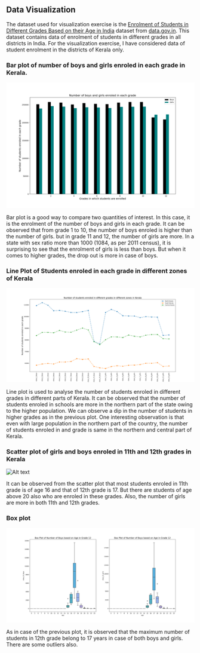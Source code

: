 ## Data Visualization

The dataset used for visualization exercise is the [Enrolment of Students in Different Grades Based on their Age in India](https://data.gov.in/resource/enrolment-age-and-class-udise-plus-during-2019-20) dataset from [data.gov.in](https://data.gov.in/). This dataset contains data of enrolment of students in different grades in all districts in India. For the visualization exercise, I have considered data of student enrolment in the districts of Kerala only. 

### Bar plot of number of boys and girls enroled in each grade in Kerala.

![Alt text](images/barplot.png)

Bar plot is a good way to compare two quantities of interest. In this case, it is the enrolment of the number of boys and girls in each
grade. It can be observed that from grade 1 to 10, the number of boys enroled is higher than the number of girls. but in grade 11 and
12, the number of girls are more. In a state with sex ratio more than 1000 (1084, as per 2011 census), it is surprising to see that the
enrolment of girls is less than boys. But when it comes to higher grades, the drop out is more in case of boys.

### Line Plot of Students enroled in each grade in different zones of Kerala

![Alt text](images/lineplot.png)

Line plot is used to analyse the number of students enroled in different grades in different parts of Kerala. It can be observed that the
number of students enroled in schools are more in the northern part of the state owing to the higher population. We can observe a
dip in the number of students in higher grades as in the previous plot. One interesting observation is that even with large population
in the northern part of the country, the number of students enroled in and grade is same in the northern and central part of
Kerala.

### Scatter plot of girls and boys enroled in 11th and 12th grades in Kerala

![Alt text](images/scatter.png)

It can be observed from the scatter plot that most students enroled in 11th grade is of age 16 and that of 12th grade is 17. But there
are students of age above 20 also who are enroled in these grades. Also, the number of girls are more in both 11th and 12th grades.

### Box plot

![Alt text](images/boxplot.png)

As in case of the previous plot, it is observed that the maximum number of students in 12th grade belong to 17 years in case of both
boys and girls. There are some outliers also.